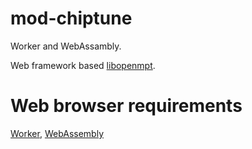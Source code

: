 # mod-chiptune
Worker and WebAssambly.

Web framework based [libopenmpt](https://lib.openmpt.org/libopenmpt/).

# Web browser requirements
[Worker](https://caniuse.com/#search=Worker),
[WebAssembly](https://caniuse.com/#search=WebAssembly)
